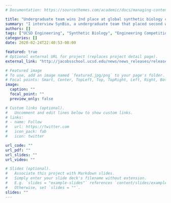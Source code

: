 ```yaml
---
# Documentation: https://sourcethemes.com/academic/docs/managing-content/

title: "Undergraduate team wins 2nd place at global synthetic biology competition "
summary: "I interview SynBio, a undergraduate team that placed second world wide at iGEM, a synthetic biology competition with their cancer diagnostic method."
authors: []
tags: ["UCSD Engineering", "Synthetic Biology", "Engineering Competition", "Featured"]
categories: []
date: 2020-02-24T22:40:53-08:00

featured: true
# Optional external URL for project (replaces project detail page).
external_link: "http://jacobsschool.ucsd.edu/news/news_releases/release.sfe?id=2686"

# Featured image
# To use, add an image named `featured.jpg/png` to your page's folder.
# Focal points: Smart, Center, TopLeft, Top, TopRight, Left, Right, BottomLeft, Bottom, BottomRight.
image:
  caption: ""
  focal_point: ""
  preview_only: false

# Custom links (optional).
#   Uncomment and edit lines below to show custom links.
# links:
# - name: Follow
#   url: https://twitter.com
#   icon_pack: fab
#   icon: twitter

url_code: ""
url_pdf: ""
url_slides: ""
url_video: ""

# Slides (optional).
#   Associate this project with Markdown slides.
#   Simply enter your slide deck's filename without extension.
#   E.g. `slides = "example-slides"` references `content/slides/example-slides.md`.
#   Otherwise, set `slides = ""`.
slides: ""
---
```

